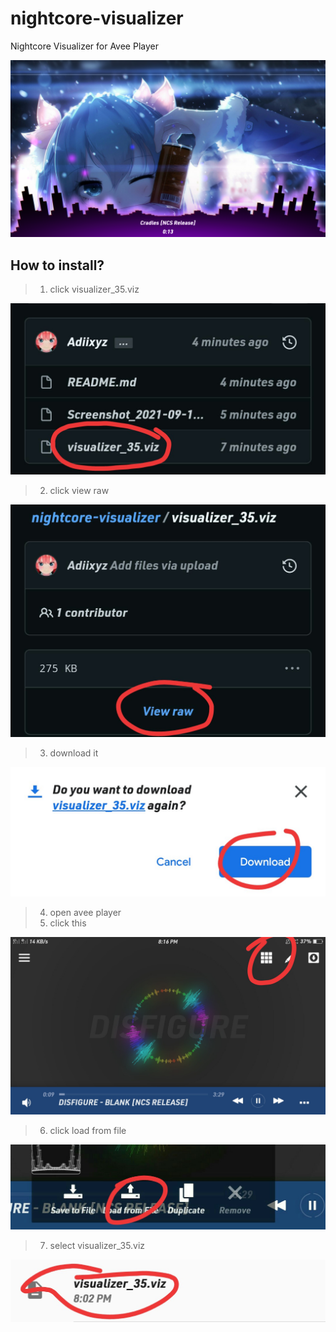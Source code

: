 # nightcore-visualizer
Nightcore Visualizer for Avee Player

![Example](./Screenshot_2021-09-15-20-09-18-70.png)

## How to install?

> 1. click visualizer_35.viz
>
![one](./IMG_20210915_201834.jpg)

> 2. click view raw
>
![two](./IMG_20210915_201851.jpg)

> 3. download it
>
![tri](./IMG_20210915_201902.jpg)

> 4. open avee player
> 5. click this
>
![fur](./IMG_20210915_201916.jpg)

> 6. click load from file
>
![six](./IMG_20210915_201939.jpg)

> 7. select visualizer_35.viz
>
![lup](./IMG_20210915_201953.jpg)
